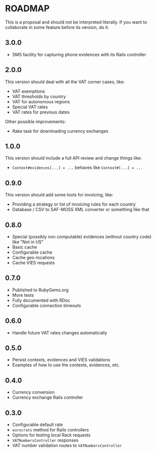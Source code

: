 # ROADMAP

This is a proposal and should not be interpreted literally. If you want to collaborate in some feature before its version, do it.

## 3.0.0

 * SMS facility for capturing phone evidences with its Rails controller

## 2.0.0

This version should deal with all the VAT corner cases, like:

 * VAT exemptions
 * VAT thresholds by country
 * VAT for autonomous regions
 * Special VAT rates
 * VAT rates for previous dates

Other possible improvements:

 * Rake task for downloading currency exchanges

## 1.0.0

This version should include a full API review and change things like:

 * `Context#evidences[...] = ...` behaves like `Context#[...] = ...`

## 0.9.0

This version should add some tools for invoicing, like:

 * Providing a strategy or list of invoicing rules for each country
 * Database / CSV to SAF-MOSS XML converter or something like that

## 0.8.0

 * Special (possibly non computable) evidences (without country code) like "Not in US"
 * Basic cache
 * Configurable cache
 * Cache geo-locations
 * Cache VIES requests

## 0.7.0

 * Published to RubyGems.org
 * More tests
 * Fully documented with RDoc
 * Configurable connection timeouts

## 0.6.0

 * Handle future VAT rates changes automatically

## 0.5.0

 * Persist contexts, evidences and VIES validations
 * Examples of how to use the contexts, evidences, etc.

## 0.4.0

 * Currency conversion
 * Currency exchange Rails controller

## 0.3.0

 * Configurable default rate
 * `eurocrats` method for Rails controllers
 * Options for testing local Rack requests
 * `VATNumbersController` responses
 * VAT number validation routes to `VATNumbersController`
